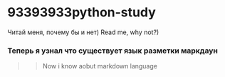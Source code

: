 # 93393933python-study

Читай меня, почему бы и нет)
Read me, why not?)

### Теперь я узнал что существует язык разметки маркдаун
>> Now i know aobut markdown language
